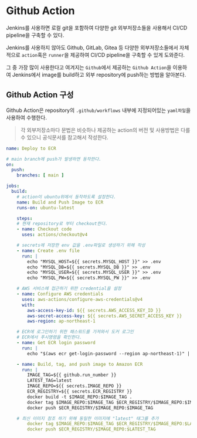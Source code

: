 # Github Action

Jenkins를 사용하면 로컬 git을 포함하여 다양한 git 외부저장소들을 사용해서 CI/CD pipeline을 구축할 수 있다.

Jenkins를 사용하지 않아도 Github, GitLab, Gitea 등 다양한 외부저장소들에서 자체적으로 `action`혹은 `runner`을 제공하여 CI/CD pipeline을 구축할 수 있게 도와준다.

그 중 가장 많이 사용한다고 여겨지는 `Github`에서 제공하는 `Github Action`을 이용하여 Jenkins에서 image를 build하고 외부 repository에 push하는 방법을 알아본다.

## Github Action 구성

Github Action은 repository의 `.github/workflows` 내부에 지정되어있는 `yaml파일`을 사용하여 수행한다.

> 각 외부저장소마다 문법은 비슷하나 제공하는 action의 버전 및 사용방법은 다를 수 있으니 공식문서를 참고해서 작성한다.

```yaml
name: Deploy to ECR

# main branch에 push가 발생하면 동작한다.
on:
  push:
    branches: [ main ]

jobs:
  build:
    # action이 ubuntu위에서 동작하도록 설정한다.
    name: Build and Push Image to ECR
    runs-on: ubuntu-latest

    steps:
    # 현재 repository로 부터 checkout한다.
    - name: Checkout code
      uses: actions/checkout@v4

    # secrets에 저장한 env 값을 .env파일로 생성하기 위해 작성
    - name: Create .env file
      run: |
        echo "MYSQL_HOST=${{ secrets.MYSQL_HOST }}" >> .env
        echo "MYSQL_DB=${{ secrets.MYSQL_DB }}" >> .env
        echo "MYSQL_USER=${{ secrets.MYSQL_USER }}" >> .env
        echo "MYSQL_PW=${{ secrets.MYSQL_PW }}" >> .env

    # AWS 서비스에 접근하기 위한 credential을 설정
    - name: Configure AWS credentials
      uses: aws-actions/configure-aws-credentials@v4
      with:
        aws-access-key-id: ${{ secrets.AWS_ACCESS_KEY_ID }}
        aws-secret-access-key: ${{ secrets.AWS_SECRET_ACCESS_KEY }}
        aws-region: ap-northeast-1

    # ECR에 로그인하기 위한 패스워드를 가져와서 도커 로그인
    # ECR에서 푸시명령을 확인한다.
    - name: Get ECR login password
      run: |
        echo "$(aws ecr get-login-password --region ap-northeast-1)" | docker login --username AWS --password-stdin ${{ secrets.ECR_REGISTRY }}

    - name: Build, tag, and push image to Amazon ECR
      run: |
        IMAGE_TAG=${{ github.run_number }}
        LATEST_TAG=latest
        IMAGE_REPO=${{ secrets.IMAGE_REPO }}
        ECR_REGISTRY=${{ secrets.ECR_REGISTRY }}
        docker build -t $IMAGE_REPO:$IMAGE_TAG .
        docker tag $IMAGE_REPO:$IMAGE_TAG $ECR_REGISTRY/$IMAGE_REPO:$IMAGE_TAG
        docker push $ECR_REGISTRY/$IMAGE_REPO:$IMAGE_TAG

    # 최신 이미지 참조 하기 위해 동일한 이미지에 "latest" 태그를 추가   
        docker tag $IMAGE_REPO:$IMAGE_TAG $ECR_REGISTRY/$IMAGE_REPO:$LATEST_TAG
        docker push $ECR_REGISTRY/$IMAGE_REPO:$LATEST_TAG 
```